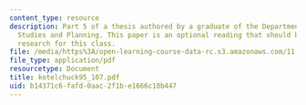 ```yaml
---
content_type: resource
description: Part 5 of a thesis authored by a graduate of the Department of Urban
  Studies and Planning. This paper is an optional reading that should be useful in
  research for this class.
file: /media/https%3A/open-learning-course-data-rc.s3.amazonaws.com/11-423-information-and-communication-technologies-in-community-development-spring-2004/b14371c6fafd0aac2f1be1666c10b447_kotelchuck95_107.pdf
file_type: application/pdf
resourcetype: Document
title: kotelchuck95_107.pdf
uid: b14371c6-fafd-0aac-2f1b-e1666c10b447
---
```

